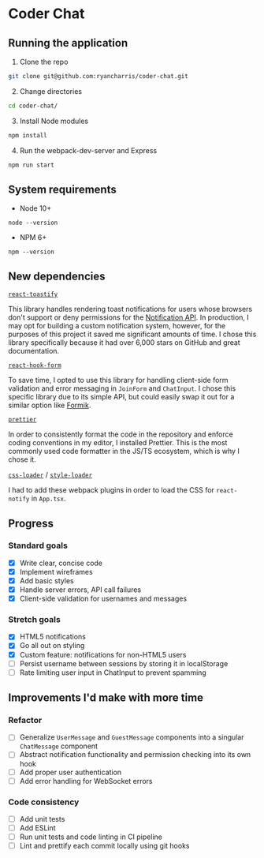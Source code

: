 # Coder Chat

## Running the application

1. Clone the repo

```bash
git clone git@github.com:ryancharris/coder-chat.git
```

2. Change directories

```bash
cd coder-chat/
```

3. Install Node modules

```bash
npm install
```

4. Run the webpack-dev-server and Express

```bash
npm run start
```

## System requirements

- Node 10+

```
node --version
```

- NPM 6+

```
npm --version
```

## New dependencies

[`react-toastify`](https://fkhadra.github.io/react-toastify/introduction)

This library handles rendering toast notifications for users whose browsers don't support or deny permissions for the [Notification API](https://developer.mozilla.org/en-US/docs/Web/API/Notification). In production, I may opt for building a custom notification system, however, for the purposes of this project it saved me significant amounts of time. I chose this library specifically because it had over 6,000 stars on GitHub and great documentation.

[`react-hook-form`](https://react-hook-form.com/)

To save time, I opted to use this library for handling client-side form validation and error messaging in `JoinForm` and `ChatInput`. I chose this specific library due to its simple API, but could easily swap it out for a similar option like [Formik](https://github.com/formium/formik).

[`prettier`](https://prettier.io/)

In order to consistently format the code in the repository and enforce coding conventions in my editor, I installed Prettier. This is the most commonly used code formatter in the JS/TS ecosystem, which is why I chose it.

[`css-loader`](https://github.com/webpack-contrib/css-loader) / [`style-loader`](https://github.com/webpack-contrib/style-loader)

I had to add these webpack plugins in order to load the CSS for `react-notify` in `App.tsx`.

## Progress

### Standard goals

- [x] Write clear, concise code
- [x] Implement wireframes
- [x] Add basic styles
- [x] Handle server errors, API call failures
- [x] Client-side validation for usernames and messages

### Stretch goals

- [x] HTML5 notifications
- [x] Go all out on styling
- [x] Custom feature: notifications for non-HTML5 users
- [ ] Persist username between sessions by storing it in localStorage
- [ ] Rate limiting user input in ChatInput to prevent spamming

## Improvements I'd make with more time

### Refactor

- [ ] Generalize `UserMessage` and `GuestMessage` components into a singular `ChatMessage` component
- [ ] Abstract notification functionality and permission checking into its own hook
- [ ] Add proper user authentication
- [ ] Add error handling for WebSocket errors

### Code consistency

- [ ] Add unit tests
- [ ] Add ESLint
- [ ] Run unit tests and code linting in CI pipeline
- [ ] Lint and prettify each commit locally using git hooks
